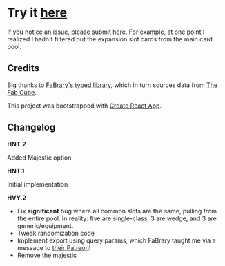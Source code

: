 # Try it [here](https://theblang.github.io/fab-sealed-generator)

If you notice an issue, please submit [here](https://github.com/theblang/fab-sealed-generator/issues). For example, at one point I realized I hadn't filtered out the expansion slot cards from the main card pool.

## Credits

Big thanks to [FaBrary's typed library](https://github.com/fabrary/cards), which in turn sources data from [The Fab Cube](https://github.com/the-fab-cube/flesh-and-blood-cards).

This project was bootstrapped with [Create React App](https://github.com/facebook/create-react-app).

## Changelog

**HNT.2**

Added Majestic option

**HNT.1**

Initial implementation

**HVY.2**

-   Fix **significant** bug where all common slots are the same, pulling from the entire pool. In reality: five are single-class, 3 are wedge, and 3 are generic/equipment.
-   Tweak randomization code
-   Implement export using query params, which FaBrary taught me via a message to [their Patreon](https://www.patreon.com/fabrary/posts)!
-   Remove the majestic
